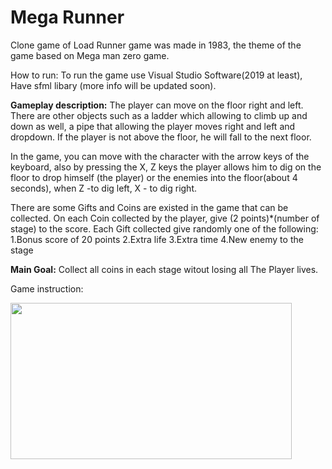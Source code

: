 # Mega Runner
Clone game of Load Runner game was made in 1983, the theme of the game based on Mega man zero game.

How to run:
To run the game use Visual Studio Software(2019 at least),
Have sfml libary (more info will be updated soon).

**Gameplay description:**
The player can move on the floor right and left.
There are other objects such as a ladder which allowing to climb up and down as well,
a pipe that allowing the player moves right and left and dropdown.
If the player is not above the floor, he will fall to the next floor.

In the game, you can move with the character with the arrow keys of the keyboard,
also by pressing the X, Z keys the player allows him to dig on the floor to drop himself (the player) 
or the enemies into the floor(about 4 seconds), 
when Z -to dig left, X - to dig right.

There are some Gifts and Coins are existed in the game that can be collected.
On each Coin collected by the player, give 
(2 points)*(number of stage) to the score.
Each Gift collected give randomly one of the following:
1.Bonus score of 20 points
2.Extra life
3.Extra time
4.New enemy to the stage

**Main Goal:**
Collect all coins in each stage witout losing all The Player lives.

Game instruction:
<p>
<img src = "https://github.com/Shimshon21/MegaRunner/blob/master/Mega_Runner_Menu.PNG?raw=true" height = "250" width = "450"/>
</p>
